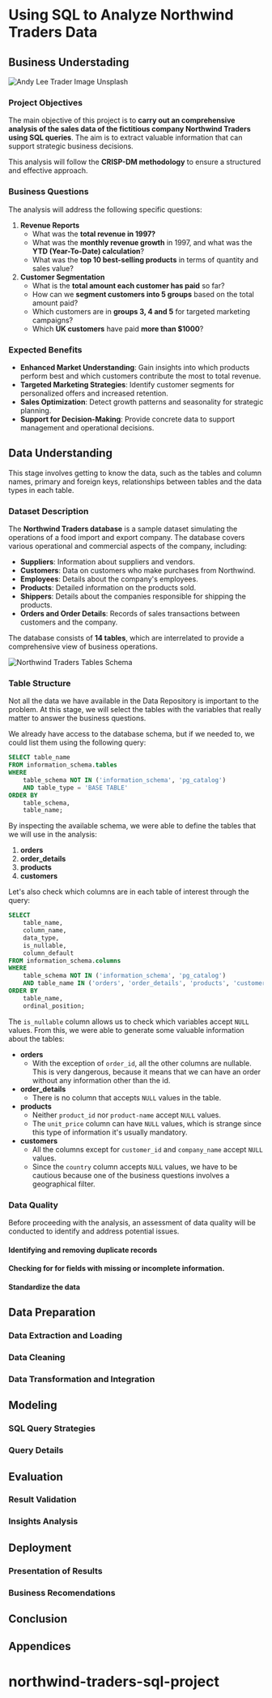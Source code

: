 # Using SQL to Analyze Northwind Traders Data

## Business Understading

![Andy Lee Trader Image Unsplash](assets/andy-li-trader-unsplash.jpg)

### Project Objectives
The main objective of this project is to **carry out an comprehensive analysis of the sales data of the fictitious company Northwind Traders using SQL queries**. The aim is to extract valuable information that can support strategic business decisions.

This analysis will follow the **CRISP-DM methodology** to ensure a structured and effective approach.

### Business Questions
The analysis will address the following specific questions:

1. **Revenue Reports**
    - What was the **total revenue in 1997?**
    - What was the **monthly revenue growth** in 1997, and what was the **YTD (Year-To-Date) calculation**?
    - What was the **top 10 best-selling products** in terms of quantity and sales value?
2. **Customer Segmentation**
    - What is the **total amount each customer has paid** so far?
    - How can we **segment customers into 5 groups** based on the total amount paid?
    - Which customers are in **groups 3, 4 and 5** for targeted marketing campaigns?
    - Which **UK customers** have paid **more than $1000**?

### Expected Benefits
- **Enhanced Market Understanding**: Gain insights into which products perform best and which customers contribute the most to total revenue.
- **Targeted Marketing Strategies**: Identify customer segments for personalized offers and increased retention.
- **Sales Optimization**: Detect growth patterns and seasonality for strategic planning.
- **Support for Decision-Making**: Provide concrete data to support management and operational decisions.

## Data Understanding
This stage involves getting to know the data, such as the tables and column names, primary and foreign keys, relationships between tables and the data types in each table.

### Dataset Description
The **Northwind Traders database** is a sample dataset simulating the operations of a food import and export company. The database covers various operational and commercial aspects of the company, including:

- **Suppliers**: Information about suppliers and vendors.
- **Customers**: Data on customers who make purchases from Northwind.
- **Employees**: Details about the company's employees.
- **Products**: Detailed information on the products sold.
- **Shippers**: Details about the companies responsible for shipping the products.
- **Orders and Order Details**: Records of sales transactions between customers and the company.

The database consists of **14 tables**, which are interrelated to provide a comprehensive view of business operations.

![Northwind Traders Tables Schema](assets/northwind-er-diagram.png)

### Table Structure
Not all the data we have available in the Data Repository is important to the problem. At this stage, we will select the tables with the variables that really matter to answer the business questions.

We already have access to the database schema, but if we needed to, we could list them using the following query:

```sql
SELECT table_name
FROM information_schema.tables
WHERE 
	table_schema NOT IN ('information_schema', 'pg_catalog')
	AND table_type = 'BASE TABLE'
ORDER BY
	table_schema,
	table_name;
```

By inspecting the available schema, we were able to define the tables that we will use in the analysis:

1. **orders**
2. **order_details**
3. **products**
4. **customers**

Let's also check which columns are in each table of interest through the query:

```sql
SELECT 
	table_name,
	column_name,
	data_type,
	is_nullable,
	column_default
FROM information_schema.columns
WHERE 
	table_schema NOT IN ('information_schema', 'pg_catalog')
	AND table_name IN ('orders', 'order_details', 'products', 'customers')
ORDER BY 
	table_name,
	ordinal_position;
```

The `is_nullable` column allows us to check which variables accept `NULL` values. From this, we were able to generate some valuable information about the tables:

- **orders**
    - With the exception of `order_id`, all the other columns are nullable. This is very dangerous, because it means that we can have an order without any information other than the id.
- **order_details**
    - There is no column that accepts `NULL` values in the table. 
- **products**
    - Neither `product_id` nor `product-name` accept `NULL` values.
    - The `unit_price` column can have `NULL` values, which is strange since this type of information it's usually mandatory.
- **customers**
    - All the columns except for `customer_id` and `company_name` accept `NULL` values.
    - Since the `country` column accepts `NULL` values, we have to be cautious because one of the business questions involves a geographical filter.

### Data Quality
Before proceeding with the analysis, an assessment of data quality will be conducted to identify and address potential issues.

#### Identifying and removing duplicate records
#### Checking for for fields with missing or incomplete information.
#### Standardize the data

## Data Preparation
### Data Extraction and Loading
### Data Cleaning
### Data Transformation and Integration
## Modeling
### SQL Query Strategies
### Query Details
## Evaluation
### Result Validation
### Insights Analysis
## Deployment
### Presentation of Results
### Business Recomendations
## Conclusion
## Appendices
# northwind-traders-sql-project
